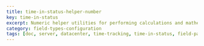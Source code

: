```yaml
---
title: time-in-status-helper-number
key: time-in-status
excerpt: Numeric helper utilities for performing calculations and mathematical operations with Time in Status field values and time data.
category: field-types-configuration
tags: [doc, server, datacenter, time-tracking, time-in-status, field-panels, field-configuration, jql-functions]
---
```

